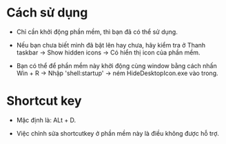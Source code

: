 # Cách sử dụng

- Chỉ cần khởi động phần mềm, thì bạn đã có thể sử dụng.

- Nếu bạn chưa biết mình đã bật lên hay chưa, hãy kiểm tra ở Thanh taskbar -> Show hidden icons -> Có hiển thị icon của phần mềm.
  
- Bạn có thể để phần mềm này khởi động cùng window bằng cách nhấn Win + R -> Nhập 'shell:startup' -> ném HideDesktopIcon.exe vào trong.

# Shortcut key

- Mặc định là: ALt + D.

- Việc chỉnh sửa shortcutkey ở phần mềm này là điều không được hỗ trợ.
